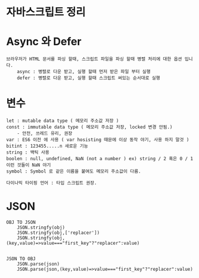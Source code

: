 # 자바스크립트 정리 

# Async 와 Defer
    브라우저가 HTML 문서를 파싱 할때, 스크립트 파일을 파싱 할때 병렬 처리에 대한 옵션 입니다. 
        async : 병렬로 다운 받고, 실행 할때 먼저 받은 파일 부터 실행 
        defer : 병렬로 다운 받고, 실행 할때 스크립트 써있는 순서대로 실행 

# 변수 
    let : mutable data type ( 메모리 주소값 저장 )
    const : immutable data type ( 메모리 주소값 저장, locked 변경 안됨.)
        - 안전, 쓰레드 유리, 권장 
    var : ES6 이전 에 사용 ( var hosisting 때문에 이상 동작 야기, 사용 하지 말것 )
    bitint : 123455.....n 새로운 기능 
    string : 백틱 사용 
    boolen : null, undefined, NaN (not a number ) ex) string / 2 혹은 0 / 1 이런 것들이 NaN 야기  
    symbol : Symbol 로 같은 이름을 붙여도 메모리 주소값이 다름. 

    다이나믹 타이핑 언어 : 타입 스크립트 권장.

# JSON 
    OBJ TO JSON 
        JSON.stringfy(obj) 
        JSON.stringfy(obj,['replacer']) 
        JSON.stringfy(obj,(key,value)=>value==="first_key"?"replacer":value) 
         

    JSON TO OBJ 
        JSON.parse(json) 
        JSON.parse(json,(key,value)=>value==="first_key"?"replacer":value)


